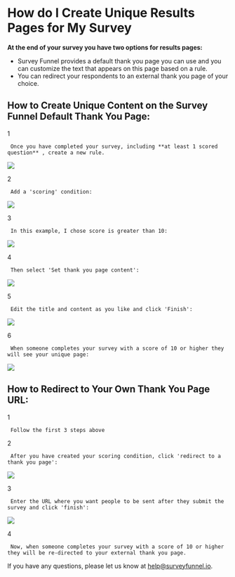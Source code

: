 # How do I Create Unique Results Pages for My Survey

**At the end of your survey you have two options for results pages:**

* Survey Funnel provides a default thank you page you can use and you can customize the text that appears on this page based on a rule.
* You can redirect your respondents to an external thank you page of your choice.

## How to Create Unique Content on the Survey Funnel Default Thank You Page:

1

```text
 Once you have completed your survey, including **at least 1 scored question** , create a new rule. 
```

![](https://d33v4339jhl8k0.cloudfront.net/docs/assets/53974d6ce4b0c76107b109d1/images/592f3a2c0428634b4a339655/file-%20sVy6Hbqted.png)

2

```text
 Add a 'scoring' condition: 
```

![](https://d33v4339jhl8k0.cloudfront.net/docs/assets/53974d6ce4b0c76107b109d1/images/592f3a5c0428634b4a33965a/file-%20WtAOszQgHT.png)

3

```text
 In this example, I chose score is greater than 10: 
```

![](https://d33v4339jhl8k0.cloudfront.net/docs/assets/53974d6ce4b0c76107b109d1/images/592f3a850428634b4a33965e/file-L1uBEbCiO7.png)

4

```text
 Then select 'Set thank you page content': 
```

![](https://d33v4339jhl8k0.cloudfront.net/docs/assets/53974d6ce4b0c76107b109d1/images/592f3aae2c7d3a074e8af6dc/file-%20jIBxnb6WwN.png)

5

```text
 Edit the title and content as you like and click 'Finish': 
```

![](https://d33v4339jhl8k0.cloudfront.net/docs/assets/53974d6ce4b0c76107b109d1/images/592f3b210428634b4a33966a/file-%20ayL7ZKoX6T.png)

6

```text
 When someone completes your survey with a score of 10 or higher they will see your unique page: 
```

![](https://d33v4339jhl8k0.cloudfront.net/docs/assets/53974d6ce4b0c76107b109d1/images/58d42e9b2c7d3a79f5f8fa54/file-1f0X6iw0Ie.png)

## How to Redirect to Your Own Thank You Page URL:

1

```text
 Follow the first 3 steps above 
```

2

```text
 After you have created your scoring condition, click 'redirect to a thank you page': 
```

![](https://d33v4339jhl8k0.cloudfront.net/docs/assets/53974d6ce4b0c76107b109d1/images/59cc2318042863033a1d2fd6/file-3fByAyYgzL.png)

3

```text
 Enter the URL where you want people to be sent after they submit the survey and click 'finish': 
```

![](https://d33v4339jhl8k0.cloudfront.net/docs/assets/53974d6ce4b0c76107b109d1/images/59cc2367042863033a1d2fdc/file-H38xFPQEli.png)

4

```text
 Now, when someone completes your survey with a score of 10 or higher they will be re-directed to your external thank you page. 
```

If you have any questions, please let us know at [help@surveyfunnel.io](mailto:mailto:help@surveyfunnel.io).


